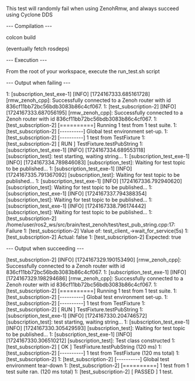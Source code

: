 This test will randomly fail when using ZenohRmw, and always succeed using Cyclone DDS

--- Compilation ---

colcon build

(eventually fetch rosdeps)

--- Execution ---

From the root of your workspace, execute the run_test.sh script

--- Output when failing ---

1: [subscription_test_exe-1] [INFO] [1724167333.685161728] [rmw_zenoh_cpp]: Successfully connected to a Zenoh router with id 836cf11bb72bc56bdb3083b86c4cf067.
1: [test_subscription-2] [INFO] [1724167333.687056195] [rmw_zenoh_cpp]: Successfully connected to a Zenoh router with id 836cf11bb72bc56bdb3083b86c4cf067.
1: [test_subscription-2] [==========] Running 1 test from 1 test suite.
1: [test_subscription-2] [----------] Global test environment set-up.
1: [test_subscription-2] [----------] 1 test from TestFixture
1: [test_subscription-2] [ RUN      ] TestFixture.testPubString
1: [subscription_test_exe-1] [INFO] [1724167334.689553118] [subscription_test]: test starting, waiting string...
1: [subscription_test_exe-1] [INFO] [1724167334.789846083] [subscription_test]: Waiting for test topic to be published...
1: [subscription_test_exe-1] [INFO] [1724167335.791367092] [subscription_test]: Waiting for test topic to be published...
1: [subscription_test_exe-1] [INFO] [1724167336.792940620] [subscription_test]: Waiting for test topic to be published...
1: [subscription_test_exe-1] [INFO] [1724167337.794388354] [subscription_test]: Waiting for test topic to be published...
1: [subscription_test_exe-1] [INFO] [1724167338.796174442] [subscription_test]: Waiting for test topic to be published...
1: [test_subscription-2] /home/user/ros2_ws/src/brain/test_zenoh/test/test_pub_string.cpp:17: Failure
1: [test_subscription-2] Value of: test_client_->wait_for_service(5s)
1: [test_subscription-2]   Actual: false
1: [test_subscription-2] Expected: true



--- Output when succeeding ---

 [test_subscription-2] [INFO] [1724167329.190153490] [rmw_zenoh_cpp]: Successfully connected to a Zenoh router with id 836cf11bb72bc56bdb3083b86c4cf067.
1: [subscription_test_exe-1] [INFO] [1724167329.198294686] [rmw_zenoh_cpp]: Successfully connected to a Zenoh router with id 836cf11bb72bc56bdb3083b86c4cf067.
1: [test_subscription-2] [==========] Running 1 test from 1 test suite.
1: [test_subscription-2] [----------] Global test environment set-up.
1: [test_subscription-2] [----------] 1 test from TestFixture
1: [test_subscription-2] [ RUN      ] TestFixture.testPubString
1: [subscription_test_exe-1] [INFO] [1724167330.204746572] [subscription_test]: test starting, waiting string...
1: [subscription_test_exe-1] [INFO] [1724167330.305429593] [subscription_test]: Waiting for test topic to be published...
1: [subscription_test_exe-1] [INFO] [1724167330.306510212] [subscription_test]: Test class constructed
1: [test_subscription-2] [       OK ] TestFixture.testPubString (120 ms)
1: [test_subscription-2] [----------] 1 test from TestFixture (120 ms total)
1: [test_subscription-2] 
1: [test_subscription-2] [----------] Global test environment tear-down
1: [test_subscription-2] [==========] 1 test from 1 test suite ran. (120 ms total)
1: [test_subscription-2] [  PASSED  ] 1 test.
